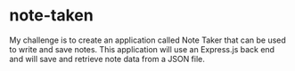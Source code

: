 # note-taken
My challenge is to create an application called Note Taker that can be used to write and save notes. This application will use an Express.js back end and will save and retrieve note data from a JSON file.
